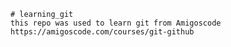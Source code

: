     # learning_git
    this repo was used to learn git from Amigoscode
    https://amigoscode.com/courses/git-github
